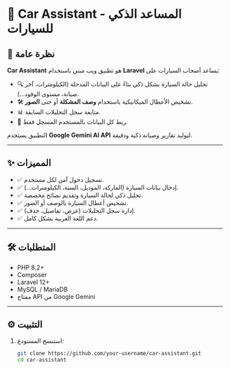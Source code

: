 # 🚗 Car Assistant - المساعد الذكي للسيارات

## 📌 نظرة عامة

**Car Assistant** هو تطبيق ويب مبني باستخدام **Laravel** يساعد أصحاب السيارات على:

-   🔍 تحليل حالة السيارة بشكل ذكي بناءً على البيانات المدخلة (الكيلومترات، آخر صيانة، مستوى الوقود...).
-   🛠️ تشخيص الأعطال الميكانيكية باستخدام **وصف المشكلة** أو حتى **الصور**.
-   📊 متابعة سجل التحليلات السابقة.
-   👤 ربط كل البيانات بالمستخدم المسجل فقط.

التطبيق يستخدم **Google Gemini AI API** لتوليد تقارير وصيانة ذكية ودقيقة.

---

## ✨ المميزات

-   ✅ تسجيل دخول آمن لكل مستخدم.
-   ✅ إدخال بيانات السيارة (الماركة، الموديل، السنة، الكيلومترات...).
-   ✅ تحليل ذكي لحالة السيارة وتقديم نصائح مخصصة.
-   ✅ تشخيص أعطال السيارة بالوصف أو الصور.
-   ✅ إدارة سجل التحليلات (عرض، تفاصيل، حذف).
-   ✅ دعم اللغة العربية بشكل كامل.

---

## 🛠️ المتطلبات

-   PHP 8.2+
-   Composer
-   Laravel 12+
-   MySQL / MariaDB
-   مفتاح API من Google Gemini

---

## ⚙️ التثبيت

1. استنسخ المستودع:
    ```bash
    git clone https://github.com/your-username/car-assistant.git
    cd car-assistant
    ```
